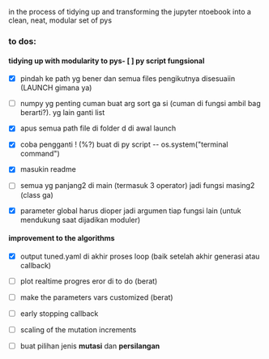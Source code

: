 in the process of tidying up and transforming the jupyter ntoebook into a clean, neat, modular set of pys

### to dos: 

#### tidying up with modularity to pys- [ ] py script fungsional
- [x] pindah ke path yg bener dan semua files pengikutnya disesuaiin (LAUNCH gimana ya) 
- [ ] numpy yg penting cuman buat arg sort ga si (cuman di fungsi ambil bag berarti?). yg lain ganti list
- [x] apus semua path file di folder d di awal launch
- [x] coba pengganti ! (%?) buat di py script -- os.system("terminal command")
- [x] masukin readme
- [ ] semua yg panjang2 di main (termasuk 3 operator) jadi fungsi masing2 (class ga)
- [x] parameter global harus dioper jadi argumen tiap fungsi lain (untuk mendukung saat dijadikan moduler)


#### improvement to the algorithms
- [x] output tuned.yaml di akhir proses loop (baik setelah akhir generasi atau callback)
- [ ] plot realtime progres eror di to do (berat)
- [ ] make the parameters vars customized (berat)
- [ ] early stopping callback
- [ ] scaling of the mutation increments
- [ ] buat pilihan jenis **mutasi** dan **persilangan**

